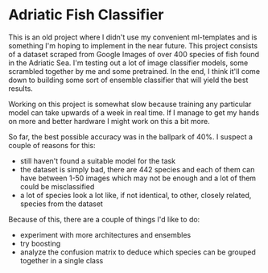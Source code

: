 # Adriatic Fish Classifier

This is an old project where I didn't use my convenient ml-templates and is something I'm hoping to implement in the near future. This project consists of a dataset scraped from Google Images of over 400 species of fish found in the Adriatic Sea. I'm testing out a lot of image classifier models, some scrambled together by me and some pretrained. In the end, I think it'll come down to building some sort of ensemble classifier that will yield the best results.

Working on this project is somewhat slow because training any particular model can take upwards of a week in real time. If I manage to get my hands on more and better hardware I might work on this a bit more.

So far, the best possible accuracy was in the ballpark of 40%. I suspect a couple of reasons for this:
- still haven't found a suitable model for the task
- the dataset is simply bad, there are 442 species and each of them can have between 1-50 images which may not be enough and a lot of them could be misclassified
- a lot of species look a lot like, if not identical, to other, closely related, species from the dataset

Because of this, there are a couple of things I'd like to do:

- experiment with more architectures and ensembles
- try boosting
- analyze the confusion matrix to deduce which species can be grouped together in a single class
